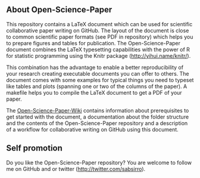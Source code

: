 ## About Open-Science-Paper

This repository contains a LaTeX document which can be used for scientific
collaborative paper writing on GitHub. The layout of the document is close to
common scientific paper formats (see PDF in repository) which helps you to
prepare figures and tables for publication. The Open-Science-Paper document
combines the LaTeX typesetting capabilities with the power of R for statistic
programming using the Knitr package (http://yihui.name/knitr/).

This combination has the advantage to enable a better reproducibility of your
research creating executable documents you can offer to others. The document
comes with some examples for typical things you need to typeset like tables and
plots (spanning one or two of the columns of the paper). A makefile helps you to
compile the LaTeX document to get a PDF of your paper.

The [Open-Science-Paper-Wiki](https://github.com/cpfaff/Open-Science-Paper/wiki)
contains information about prerequisites to get started with the document,
a documentation about the folder structure and the contents of the
Open-Science-Paper repository and a description of a workflow for collaborative
writing on GitHub using this document.

## Self promotion

Do you like the Open-Science-Paper repository? You are welcome to follow me on
GitHub and or twitter (http://twitter.com/sabsirro).
